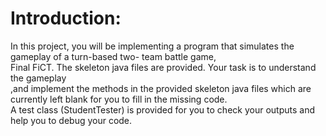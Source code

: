 # Introduction:
In this project, you will be implementing a program that simulates the gameplay of a turn-based two- team battle game,<br>
Final FiCT. The skeleton java files are provided. Your task is to understand the gameplay<br>
,and implement the methods in the provided skeleton java files which are currently left blank for you to fill in the missing code.<br>
A test class (StudentTester) is provided for you to check your outputs and help you to debug your code.
